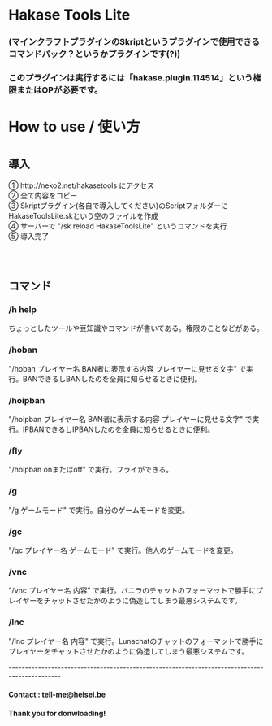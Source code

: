 <h1>Hakase Tools Lite</h1>
<h3>(マインクラフトプラグインのSkriptというプラグインで使用できるコマンドパック？というかプラグインです(?))</h3>
<h3>このプラグインは実行するには「hakase.plugin.114514」という権限またはOPが必要です。</h3>
<h1>How to use / 使い方<h1>
  <h2>導入</h2>
  <p>① http://neko2.net/hakasetools にアクセス<br>
  ② 全て内容をコピー<br>
  ③ Skriptプラグイン(各自で導入してください)のScriptフォルダーにHakaseToolsLite.skという空のファイルを作成<br>
  ④ サーバーで "/sk reload HakaseToolsLite" というコマンドを実行<br>
  ⑤ 導入完了<p>
  <h3>&nbsp;</h3>
  <h2>コマンド</h2>
  <h3>/h help</h3>
  <p>ちょっとしたツールや豆知識やコマンドが書いてある。権限のことなどがある。</p>
  <h3>/hoban</h3>
  <p>"/hoban プレイヤー名 BAN者に表示する内容 プレイヤーに見せる文字" で実行。BANできるしBANしたのを全員に知らせるときに便利。</p>
  <h3>/hoipban</h3>
  <p>"/hoipban プレイヤー名 BAN者に表示する内容 プレイヤーに見せる文字" で実行。IPBANできるしIPBANしたのを全員に知らせるときに便利。</p>
  <h3>/fly</h3>
  <p>"/hoipban onまたはoff" で実行。フライができる。</p>
  <h3>/g</h3>
  <p>"/g ゲームモード" で実行。自分のゲームモードを変更。</p>
  <h3>/gc</h3>
  <p>"/gc プレイヤー名 ゲームモード" で実行。他人のゲームモードを変更。</p>
  <h3>/vnc</h3>
  <p>"/vnc プレイヤー名 内容" で実行。バニラのチャットのフォーマットで勝手にプレイヤーをチャットさせたかのように偽造してしまう最悪システムです。</p>
  <h3>/lnc</h3>
  <p>"/lnc プレイヤー名 内容" で実行。Lunachatのチャットのフォーマットで勝手にプレイヤーをチャットさせたかのように偽造してしまう最悪システムです。</p>
----------------------------------------------------------------------------------------------
  <h4>Contact : tell-me@heisei.be</h4>
  <h4>Thank you for donwloading!</h4>
